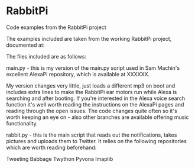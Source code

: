 # RabbitPi
Code examples from the RabbitPi project

The examples included are taken from the working RabbitPi project, documented at:

The files included are as follows: 

main.py - this is my version of the main.py script used in Sam Machin's excellent AlexaPi repository, which is available at XXXXXX. 

My version changes very little, just loads a different mp3 on boot and includes extra lines to make the RabbitPi ear motors run while Alexa is searching and after booting. If you're interested in the Alexa voice search function it's well worth reading the instructions on the AlexaPi pages and reading through the open issues. The code changes quite often so it's worth keeping an eye on - also other branches are available offering music functionality.

rabbit.py - this is the main script that reads out the notifications, takes pictures and uploads them to Twitter. It relies on the following repositories which are worth reading beforehand:

Tweeting Babbage
Twython
Pyvona
Imaplib


